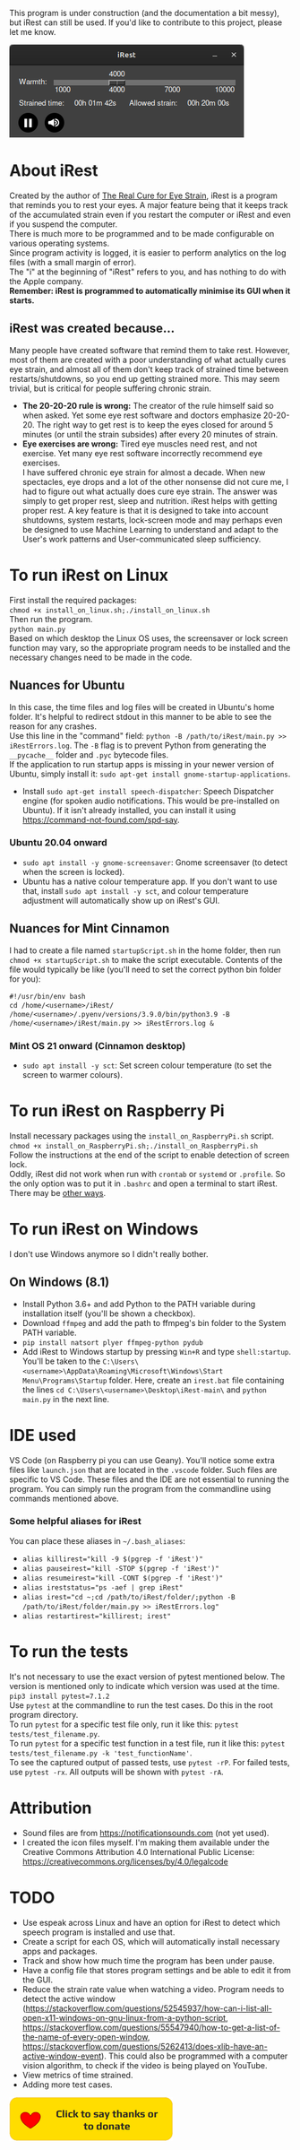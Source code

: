 This program is under construction (and the documentation a bit messy), but iRest can still be used. If you'd like to contribute to this project, please let me know.    
  
![Alt text](gallery/iRest_GUI.png?raw=true "The iRest GUI") 

# About iRest  
Created by the author of [The Real Cure for Eye Strain](https://nav9.medium.com/the-real-cure-for-eye-strain-6483490d150f), iRest is a program that reminds you to rest your eyes. A major feature being that it keeps track of the accumulated strain even if you restart the computer or iRest and even if you suspend the computer.  
There is much more to be programmed and to be made configurable on various operating systems.   
Since program activity is logged, it is easier to perform analytics on the log files (with a small margin of error).  
The "i" at the beginning of "iRest" refers to you, and has nothing to do with the Apple company.   
**Remember: iRest is programmed to automatically minimise its GUI when it starts.**  
  
## iRest was created because...
Many people have created software that remind them to take rest. However, most of them are created with a poor understanding of what actually cures eye 
strain, and almost all of them don't keep track of strained time between restarts/shutdowns, so you end up getting strained more. 
This may seem trivial, but is critical for people suffering chronic strain.    
* **The 20-20-20 rule is wrong:** The creator of the rule himself said so when asked. Yet some eye rest software and doctors emphasize 20-20-20. The right way to get rest is to keep the eyes closed for around 5 minutes (or until the strain subsides) after every 20 minutes of strain.  
* **Eye exercises are wrong:** Tired eye muscles need rest, and not exercise. Yet many eye rest software incorrectly recommend eye exercises.   
I have suffered chronic eye strain for almost a decade. When new spectacles, eye drops and a lot of the other nonsense 
did not cure me, I had to figure out what actually does cure eye strain. The answer was simply to get proper rest, sleep and nutrition. 
iRest helps with getting proper rest. A key feature is that it is designed to take into account shutdowns, system restarts, lock-screen mode 
and may perhaps even be designed to use Machine Learning to understand and adapt to the User's work patterns and User-communicated sleep sufficiency.   
      
# To run iRest on Linux 
First install the required packages:  
`chmod +x install_on_linux.sh;./install_on_linux.sh`  
Then run the program.  
`python main.py`  
Based on which desktop the Linux OS uses, the screensaver or lock screen function may vary, so the appropriate program needs to be installed and the necessary changes need to be made in the code.  

## Nuances for Ubuntu
In this case, the time files and log files will be created in Ubuntu's home folder. It's helpful to redirect stdout in this manner to be able to see the reason for any crashes.    
Use this line in the "command" field: `python -B /path/to/iRest/main.py >> iRestErrors.log`. The `-B` flag is to prevent Python from generating the `__pycache__` folder and `.pyc` bytecode files.  
If the application to run startup apps is missing in your newer version of Ubuntu, simply install it: `sudo apt-get install gnome-startup-applications`.  
* Install `sudo apt-get install speech-dispatcher`: Speech Dispatcher engine (for spoken audio notifications. This would be pre-installed on Ubuntu). If it isn't already installed, you can install it using https://command-not-found.com/spd-say. 
  
### Ubuntu 20.04 onward  
* `sudo apt install -y gnome-screensaver`: Gnome screensaver (to detect when the screen is locked).  
* Ubuntu has a native colour temperature app. If you don't want to use that, install `sudo apt install -y sct`, and colour temperature adjustment will automatically show up on iRest's GUI.  
  
## Nuances for Mint Cinnamon     
I had to create a file named `startupScript.sh` in the home folder, then run `chmod +x startupScript.sh` to make the script executable. Contents of the file would typically be like (you'll need to set the correct python bin folder for you):  
```
#!/usr/bin/env bash
cd /home/<username>/iRest/
/home/<username>/.pyenv/versions/3.9.0/bin/python3.9 -B /home/<username>/iRest/main.py >> iRestErrors.log &
```
### Mint OS 21 onward (Cinnamon desktop)  
* `sudo apt install -y sct`: Set screen colour temperature (to set the screen to warmer colours).  
   
# To run iRest on Raspberry Pi
Install necessary packages using the `install_on_RaspberryPi.sh` script.  
`chmod +x install_on_RaspberryPi.sh;./install_on_RaspberryPi.sh`  
Follow the instructions at the end of the script to enable detection of screen lock.  
Oddly, iRest did not work when run with `crontab` or `systemd` or `.profile`. So the only option was to put it in `.bashrc` and open a terminal to start iRest. There may be [other ways](https://unix.stackexchange.com/a/317659).  
 
# To run iRest on Windows
I don't use Windows anymore so I didn't really bother.   
## On Windows (8.1)   
* Install Python 3.6+ and add Python to the PATH variable during installation itself (you'll be shown a checkbox).  
* Download `ffmpeg` and add the path to ffmpeg's bin folder to the System PATH variable.  
* `pip install natsort plyer ffmpeg-python pydub`  
* Add iRest to Windows startup by pressing `Win+R` and type `shell:startup`. You'll be taken to the `C:\Users\<username>\AppData\Roaming\Microsoft\Windows\Start Menu\Programs\Startup` folder. Here, create an `irest.bat` file containing the lines `cd C:\Users\<username>\Desktop\iRest-main\` and `python main.py` in the next line.    
   
# IDE used  
VS Code (on Raspberry pi you can use Geany). You'll notice some extra files like `launch.json` that are located in the `.vscode` folder. Such files are specific to VS Code. These files and the IDE are not essential to running the program. You can simply run the program from the commandline using commands mentioned above.

### Some helpful aliases for iRest
You can place these aliases in `~/.bash_aliases`:
* `alias killirest="kill -9 $(pgrep -f 'iRest')"`
* `alias pauseirest="kill -STOP $(pgrep -f 'iRest')"`
* `alias resumeirest="kill -CONT $(pgrep -f 'iRest')"`
* `alias ireststatus="ps -aef | grep iRest"`
* `alias irest="cd ~;cd /path/to/iRest/folder/;python -B /path/to/iRest/folder/main.py >> iRestErrors.log"`
* `alias restartirest="killirest; irest"`
  
# To run the tests  
It's not necessary to use the exact version of pytest mentioned below. The version is mentioned only to indicate which version was used at the time.  
`pip3 install pytest=7.1.2`    
Use `pytest` at the commandline to run the test cases. Do this in the root program directory.  
To run `pytest` for a specific test file only, run it like this: `pytest tests/test_filename.py`.  
To run `pytest` for a specific test function in a test file, run it like this: `pytest tests/test_filename.py -k 'test_functionName'`.  
To see the captured output of passed tests, use `pytest -rP`. For failed tests, use `pytest -rx`. All outputs will be shown with `pytest -rA`.  
  
# Attribution  
* Sound files are from https://notificationsounds.com (not yet used).  
* I created the icon files myself. I'm making them available under the Creative Commons Attribution 4.0 International Public License: https://creativecommons.org/licenses/by/4.0/legalcode  
  
# TODO
* Use espeak across Linux and have an option for iRest to detect which speech program is installed and use that.  
* Create a script for each OS, which will automatically install necessary apps and packages.  
* Track and show how much time the program has been under pause.  
* Have a config file that stores program settings and be able to edit it from the GUI.  
* Reduce the strain rate value when watching a video. Program needs to detect the active window (https://stackoverflow.com/questions/52545937/how-can-i-list-all-open-x11-windows-on-gnu-linux-from-a-python-script, https://stackoverflow.com/questions/55547940/how-to-get-a-list-of-the-name-of-every-open-window, https://stackoverflow.com/questions/5262413/does-xlib-have-an-active-window-event). This could also be programmed with a computer vision algorithm, to check if the video is being played on YouTube.  
* View metrics of time strained.  
* Adding more test cases.  
  
[![Donate](https://raw.githubusercontent.com/nav9/VCF_contacts_merger/main/gallery/thankYouDonateButton.png)](https://nrecursions.blogspot.com/2020/08/saying-thank-you.html)      
